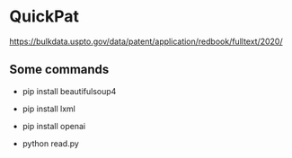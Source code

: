 # QuickPat

https://bulkdata.uspto.gov/data/patent/application/redbook/fulltext/2020/

## Some commands
- pip install beautifulsoup4
- pip install lxml
- pip install openai

- python read.py